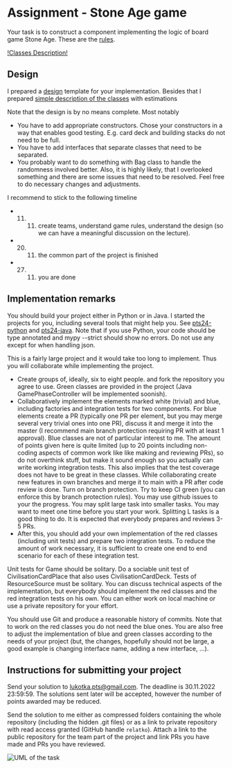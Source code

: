 # Assignment - Stone Age game

Your task is to construct a component implementing the logic of board game Stone Age. These are the [rules](https://images.zmangames.com/filer_public/ee/88/ee888bec-5000-4566-9fb0-8c6475e706a0/zm7260_stone_age_rules.pdf).

[!Classes Description!](https://github.com/sdeffff/pts24-java/blob/main/src/task/classes.md)


## Design

I prepared a [design](pts24.png) template for your implementation. Besides that I prepared [simple description of the classes](classes.md) with estimations 

Note that the design is by no means complete. Most notably
- You have to add appropriate constructors. Chose your constructors in a way that enables good testing. E.g. card deck and building stacks do not need to be full.
- You have to add interfaces that separate classes that need to be separated.
- You probably want to do something with Bag class to handle the randomness involved better.
Also, it is highly likely, that I overlooked something and there are some issues that need to be resolved. Feel free to do necessary changes and adjustments.

I recommend to stick to the following timeline
- 11. 11. create teams, understand game rules, understand the design (so we can have a meaningful discussion on the lecture).
- 20. 11. the common part of the project is finished 
- 27. 11. you are done

## Implementation remarks

You should build your project either in Python or in Java. I started the projects for you, including several tools that might help you. See [pts24-python](https://github.com/relatko/pts1-23-python) and [pts24-java](https://github.com/relatko/pts1-23-java). Note that if you use Python, your code should be type annotated and mypy --strict should show no errors. Do not use any except for when handling json.

This is a fairly large project and it would take too long to implement. Thus you will collaborate while implementing the project.

* Create groups of, ideally, six to eight people. and fork the repository you agree to use. Green classes are provided in the project (Java GamePhaseController will be implemented soonish).
* Collaboratively implement the elements marked white (trivial) and blue, including factories and integration tests for two components. For blue elements create a PR (typically one PR per element, but you may merge several very trivial ones into one PR), discuss it and merge it into the master (I recommend main branch protection requiring PR with at least 1 approval). Blue classes are not of particular interest to me. The amount of points given here is quite limited (up to 20 points including non-coding aspects of common work like like making and reviewing PRs), so do not overthink stuff, but make it sound enough so you actually can write working integration tests. This also implies that the test coverage does not have to be great in these classes. While collaborating create new features in own branches and merge it to main with a PR after code review is done. Turn on branch protection. Try to keep CI green (you can enforce this by branch protection rules). You may use github issues to your the progress. You may split large task into smaller tasks. You may want to meet one time before you start your work. Splitting L tasks is a good thing to do.
It is expected that everybody prepares and reviews 3-5 PRs. 
* After this, you should add your own implementation of the red classes (including unit tests) and prepare two integration tests. To reduce the amount of work necessary, it is sufficient to create one end to end scenario for each of these integration test. 

Unit tests for Game should be solitary. Do a sociable unit test of CivilisationCardPlace that also uses CivilisationCardDeck. Tests of ResourceSource must be solitary. You can discuss technical aspects of the implementation, but everybody should implement the red classes and the red integration tests on his own. You can either work on local machine or use a private repository for your effort.

You should use Git and produce a reasonable history of commits. Note that to work on the red classes you do not need the blue ones. You are also free to adjust the implementation of blue and green classes according to the needs of your project (but, the changes, hopefully should not be large, a good example is changing interface name, adding a new interface, ...).


## Instructions for submitting your project

Send your solution to [lukotka.pts@gmail.com](lukotka.pts@gmail.com). The deadline is 30.11.2022 23:59:59. The solutions sent later will be accepted, however the number of points awarded may be reduced.

Send the solution to me either as compressed folders containing the whole repository (including the hidden .git files) or as a link to private repository with read access granted (GitHub handle `relatko`). Attach a link to the public repository for the team part of the project and link PRs you have made and PRs you have reviewed. 

![UML of the task](https://github.com/sdeffff/pts24-java/blob/main/src/task/pts24.png?raw=true)